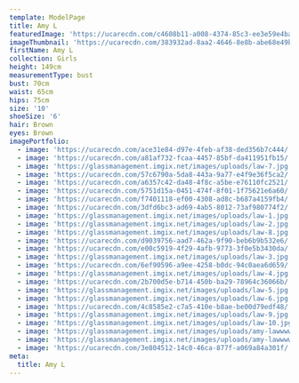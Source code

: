 ```yaml
---
template: ModelPage
title: Amy L
featuredImage: 'https://ucarecdn.com/c4608b11-a008-4374-85c3-ee3e59e4baf1/'
imageThumbnail: 'https://ucarecdn.com/383932ad-8aa2-4646-8e8b-abe68e49b987/'
firstName: Amy L
collection: Girls
height: 149cm
measurementType: bust
bust: 70cm
waist: 65cm
hips: 75cm
size: '10'
shoeSize: '6'
hair: Brown
eyes: Brown
imagePortfolio:
  - image: 'https://ucarecdn.com/ace31e84-d97e-4feb-af38-ded356b7c444/'
  - image: 'https://ucarecdn.com/a81af732-fcaa-4457-85bf-da411951fb15/'
  - image: 'https://glassmanagement.imgix.net/images/uploads/law-7.jpg'
  - image: 'https://ucarecdn.com/57c6790a-5da8-443a-9a77-e4f9e36f5ca2/'
  - image: 'https://ucarecdn.com/a6357c42-da48-4f8c-a5be-e76110fc2521/'
  - image: 'https://ucarecdn.com/5751d15a-0451-474f-8f01-1f75621e6a60/'
  - image: 'https://ucarecdn.com/f7401118-ef00-4308-ad8c-b687a4159fb4/'
  - image: 'https://ucarecdn.com/3dfd6bc3-ad69-4ab5-8012-73af980774f2/'
  - image: 'https://glassmanagement.imgix.net/images/uploads/law-1.jpg'
  - image: 'https://glassmanagement.imgix.net/images/uploads/law-2.jpg'
  - image: 'https://glassmanagement.imgix.net/images/uploads/law-8.jpg'
  - image: 'https://ucarecdn.com/d9039756-aad7-462a-9f90-beb6b9b532e6/'
  - image: 'https://ucarecdn.com/e00c5919-4f29-4afb-9773-3f0e5b3430da/'
  - image: 'https://glassmanagement.imgix.net/images/uploads/law-3.jpg'
  - image: 'https://ucarecdn.com/6ef90596-a9ee-4258-b0dc-94c0aea6d659/'
  - image: 'https://glassmanagement.imgix.net/images/uploads/law-4.jpg'
  - image: 'https://ucarecdn.com/2b700d5e-b714-450b-ba29-78964c36066b/'
  - image: 'https://glassmanagement.imgix.net/images/uploads/law-5.jpg'
  - image: 'https://glassmanagement.imgix.net/images/uploads/law-6.jpg'
  - image: 'https://ucarecdn.com/4c8585e2-c7a5-410e-b8ae-be00d79edf48/'
  - image: 'https://glassmanagement.imgix.net/images/uploads/law-9.jpg'
  - image: 'https://glassmanagement.imgix.net/images/uploads/law-10.jpg'
  - image: 'https://glassmanagement.imgix.net/images/uploads/amy-lawwww.jpg'
  - image: 'https://glassmanagement.imgix.net/images/uploads/amy-lawwwww.jpg'
  - image: 'https://ucarecdn.com/3e804512-14c0-46ca-877f-a069a84a301f/'
meta:
  title: Amy L
---
```


